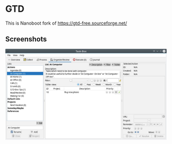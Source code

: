 # GTD

This is Nanoboot fork of https://gtd-free.sourceforge.net/

## Screenshots

![screenshot of application "Task-Libre"](screenshot.jpg)

